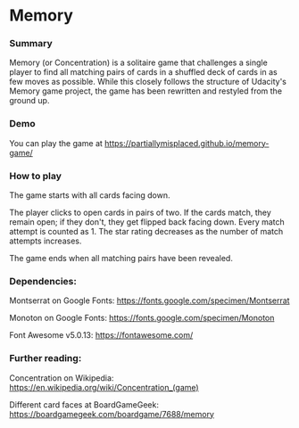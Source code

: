 # Memory

### Summary

Memory (or Concentration) is a solitaire game that challenges a single player to find all matching pairs of cards in a shuffled deck of cards in as few moves as possible.
While this closely follows the structure of Udacity's Memory game project, the game has been rewritten and restyled from the ground up.

### Demo

You can play the game at https://partiallymisplaced.github.io/memory-game/

### How to play

The game starts with all cards facing down.

The player clicks to open cards in pairs of two. If the cards match, they remain open; if they don't, they get flipped back facing down. Every match attempt is counted as 1. The star rating decreases as the number of match attempts increases.

The game ends when all matching pairs have been revealed.

### Dependencies:

Montserrat on Google Fonts: https://fonts.google.com/specimen/Montserrat

Monoton on Google Fonts: https://fonts.google.com/specimen/Monoton

Font Awesome v5.0.13: https://fontawesome.com/

### Further reading:

Concentration on Wikipedia: https://en.wikipedia.org/wiki/Concentration_(game)

Different card faces at BoardGameGeek: https://boardgamegeek.com/boardgame/7688/memory
